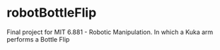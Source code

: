 # robotBottleFlip
Final project for MIT 6.881 - Robotic Manipulation. In which a Kuka arm performs a Bottle Flip
